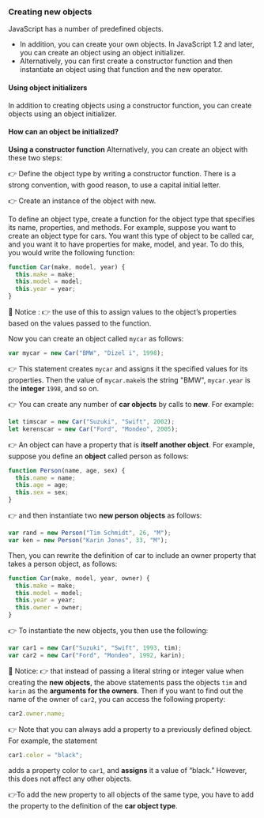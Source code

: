### Creating new objects

JavaScript has a number of predefined objects.

- In addition, you can create your own objects. In JavaScript 1.2 and later, you can create an object using an object initializer.
- Alternatively, you can first create a constructor function and then instantiate an object using that function and the new operator.

#### Using object initializers

In addition to creating objects using a constructor function, you can create objects using an object initializer.

#### How can an object be initialized?

**Using a constructor function**
Alternatively, you can create an object with these two steps:

👉 Define the object type by writing a constructor function. There is a strong convention, with good reason, to use a capital initial letter.

👉 Create an instance of the object with new.

To define an object type, create a function for the object type that specifies its name, properties, and methods. For example, suppose you want to create an object type for cars. You want this type of object to be called car, and you want it to have properties for make, model, and year. To do this, you would write the following function:

```js
function Car(make, model, year) {
  this.make = make;
  this.model = model;
  this.year = year;
}
```

🛑 Notice :
👉 the use of this to assign values to the object’s properties based on the values passed to the function.

Now you can create an object called `mycar` as follows:

```js
var mycar = new Car("BMW", "Dizel i", 1998);
```

👉 This statement creates `mycar` and assigns it the specified values for its properties. Then the value of `mycar.make`is the string "BMW",
`mycar.year` is the **integer** `1998`, and so on.

👉 You can create any number of **car objects** by calls to **new**.
For example:

```js
let timscar = new Car("Suzuki", "Swift", 2002);
let kerenscar = new Car("Ford", "Mondeo", 2005);
```

👉 An object can have a property that is **itself another object**.
For example, suppose you define an **object** called person as follows:

```js
function Person(name, age, sex) {
  this.name = name;
  this.age = age;
  this.sex = sex;
}
```

👉 and then instantiate two **new person objects** as follows:

```js
var rand = new Person("Tim Schmidt", 26, "M");
var ken = new Person("Karin Jones", 33, "M");
```

Then, you can rewrite the definition of car to include an owner property that takes a person object, as follows:

```js
function Car(make, model, year, owner) {
  this.make = make;
  this.model = model;
  this.year = year;
  this.owner = owner;
}
```

👉 To instantiate the new objects, you then use the following:

```js
var car1 = new Car("Suzuki", "Swift", 1993, tim);
var car2 = new Car("Ford", "Mondeo", 1992, karin);
```

🛑 Notice:
👉 that instead of passing a literal string or integer value when creating the **new objects**, the above statements pass the objects `tim` and `karin` as the **arguments for the owners**.
Then if you want to find out the name of the owner of `car2`, you can access the following property:

```js
car2.owner.name;
```

👉 Note that you can always add a property to a previously defined object. For example, the statement

```js
car1.color = "black";
```

adds a property color to `car1`, and **assigns** it a value of “black.” However, this does not affect any other objects.

👉To add the new property to all objects of the same type, you have to add the property to the definition of the **car object type**.

